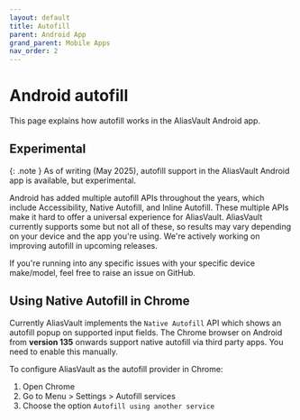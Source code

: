 ```yaml
---
layout: default
title: Autofill
parent: Android App
grand_parent: Mobile Apps
nav_order: 2
---
```


# Android autofill

This page explains how autofill works in the AliasVault Android app.

## Experimental

{: .note }
As of writing (May 2025), autofill support in the AliasVault Android app is available, but experimental.

Android has added multiple autofill APIs throughout the years, which include Accessibility, Native Autofill, and Inline Autofill. These multiple APIs make it hard to offer a universal experience for AliasVault. AliasVault currently supports some but not all of these, so results may vary depending on your device and the app you're using. We're actively working on improving autofill in upcoming releases.

If you're running into any specific issues with your specific device make/model, feel free to raise an issue on GitHub.


## Using Native Autofill in Chrome
Currently AliasVault implements the `Native Autofill` API which shows an autofill popup on supported input fields. The Chrome browser on Android from **version 135** onwards support native autofill via third party apps. You need to enable this manually.

To configure AliasVault as the autofill provider in Chrome:
1. Open Chrome
2. Go to Menu > Settings > Autofill services
3. Choose the option `Autofill using another service`